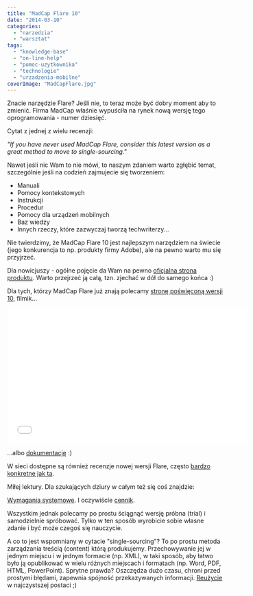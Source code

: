 ```yaml
---
title: "MadCap Flare 10"
date: "2014-03-10"
categories:
  - "narzedzia"
  - "warsztat"
tags:
  - "knowledge-base"
  - "on-line-help"
  - "pomoc-uzytkownika"
  - "technologie"
  - "urzadzenia-mobilne"
coverImage: "MadCapFlare.jpg"
---
```


Znacie narzędzie Flare? Jeśli nie, to teraz może być dobry moment aby to zmienić. Firma MadCap właśnie wypuściła na rynek nową wersję tego oprogramowania - numer dziesięć.

Cytat z jednej z wielu recenzji:

_"If you have never used MadCap Flare, consider this latest version as a great method to move to single-sourcing."_

Nawet jeśli nic Wam to nie mówi, to naszym zdaniem warto zgłębić temat, szczególnie jeśli na codzień zajmujecie się tworzeniem:

- Manuali
- Pomocy kontekstowych
- Instrukcji
- Procedur
- Pomocy dla urządzeń mobilnych
- Baz wiedzy
- Innych rzeczy, które zazwyczaj tworzą techwriterzy...

Nie twierdzimy, że MadCap Flare 10 jest najlepszym narzędziem na świecie (jego konkurencja to np. produkty firmy Adobe), ale na pewno warto mu się przyjrzeć.

Dla nowicjuszy - ogólne pojęcie da Wam na pewno [oficjalna strona produktu](http://www.madcapsoftware.com/products/flare/). Warto przejrzeć ją całą, tzn. zjechać w dół do samego końca :)

Dla tych, którzy MadCap Flare już znają polecamy [stronę poświęconą wersji 10](http://www.madcapsoftware.com/flare10/), filmik...

<iframe src="//www.youtube.com/embed/IFutO2km3BQ?rel=0" width="560" height="315" frameborder="0" allowfullscreen="allowfullscreen"></iframe>

...albo [dokumentację](http://docs.madcapsoftware.com/FlareV10/FlareWhatsNewGuide.pdf) :)

W sieci dostępne są również recenzje nowej wersji Flare, często [bardzo konkretne jak ta](http://kaiweber.wordpress.com/2014/03/05/whats-new-in-madcap-flare-10-the-nitty-gritty/).

Miłej lektury. Dla szukających dziury w całym też się coś znajdzie:

[Wymagania systemowe](http://kb.madcapsoftware.com/#Flare/Installation_-_Activation_-_Registration/IAR1018F_-_V10_System_Requirements.htm). I oczywiście [cennik](http://www.madcapsoftware.com/products/flare/pricing.aspx).

Wszystkim jednak polecamy po prostu ściągnąć wersję próbna (trial) i samodzielnie spróbować. Tylko w ten sposób wyrobicie sobie własne zdanie i być może czegoś się nauczycie.

A co to jest wspomniany w cytacie "single-sourcing"? To po prostu metoda zarządzania treścią (content) którą produkujemy. Przechowywanie jej w jednym miejscu i w jednym formacie (np. XML), w taki sposób, aby łatwo było ją opublikować w wielu różnych miejscach i formatach (np. Word, PDF, HTML, PowerPoint). Sprytne prawda? Oszczędza dużo czasu, chroni przed prostymi błędami, zapewnia spójność przekazywanych informacji. [Reużycie](http://techwriter.pl/langlydz-part-fri/) w najczystszej postaci ;)
